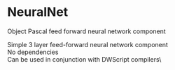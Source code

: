 # NeuralNet
Object Pascal feed forward neural network component

Simple 3 layer feed-forward neural network component\
No dependencies\
Can be used in conjunction with DWScript compilers\

